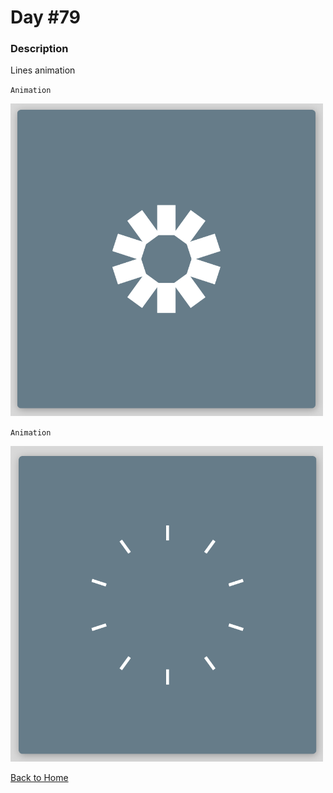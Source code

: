 # Day #79

### Description

Lines animation

`Animation`

<img src='./assets/image-final-1.png' width=500>

`Animation`

<img src='./assets/image-final-2.png' width=500>

[Back to Home](..)
